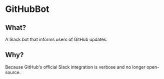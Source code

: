 # GitHubBot

## What?

A Slack bot that informs users of GitHub updates.

## Why?

Because GitHub's official Slack integration is verbose and no longer open-source.
